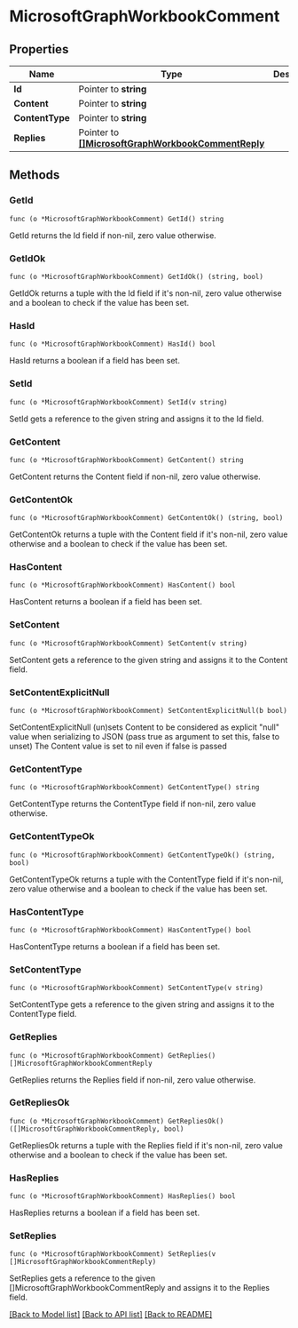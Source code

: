 # MicrosoftGraphWorkbookComment

## Properties

Name | Type | Description | Notes
------------ | ------------- | ------------- | -------------
**Id** | Pointer to **string** |  | [optional] 
**Content** | Pointer to **string** |  | [optional] 
**ContentType** | Pointer to **string** |  | [optional] 
**Replies** | Pointer to [**[]MicrosoftGraphWorkbookCommentReply**](microsoft.graph.workbookCommentReply.md) |  | [optional] 

## Methods

### GetId

`func (o *MicrosoftGraphWorkbookComment) GetId() string`

GetId returns the Id field if non-nil, zero value otherwise.

### GetIdOk

`func (o *MicrosoftGraphWorkbookComment) GetIdOk() (string, bool)`

GetIdOk returns a tuple with the Id field if it's non-nil, zero value otherwise
and a boolean to check if the value has been set.

### HasId

`func (o *MicrosoftGraphWorkbookComment) HasId() bool`

HasId returns a boolean if a field has been set.

### SetId

`func (o *MicrosoftGraphWorkbookComment) SetId(v string)`

SetId gets a reference to the given string and assigns it to the Id field.

### GetContent

`func (o *MicrosoftGraphWorkbookComment) GetContent() string`

GetContent returns the Content field if non-nil, zero value otherwise.

### GetContentOk

`func (o *MicrosoftGraphWorkbookComment) GetContentOk() (string, bool)`

GetContentOk returns a tuple with the Content field if it's non-nil, zero value otherwise
and a boolean to check if the value has been set.

### HasContent

`func (o *MicrosoftGraphWorkbookComment) HasContent() bool`

HasContent returns a boolean if a field has been set.

### SetContent

`func (o *MicrosoftGraphWorkbookComment) SetContent(v string)`

SetContent gets a reference to the given string and assigns it to the Content field.

### SetContentExplicitNull

`func (o *MicrosoftGraphWorkbookComment) SetContentExplicitNull(b bool)`

SetContentExplicitNull (un)sets Content to be considered as explicit "null" value
when serializing to JSON (pass true as argument to set this, false to unset)
The Content value is set to nil even if false is passed
### GetContentType

`func (o *MicrosoftGraphWorkbookComment) GetContentType() string`

GetContentType returns the ContentType field if non-nil, zero value otherwise.

### GetContentTypeOk

`func (o *MicrosoftGraphWorkbookComment) GetContentTypeOk() (string, bool)`

GetContentTypeOk returns a tuple with the ContentType field if it's non-nil, zero value otherwise
and a boolean to check if the value has been set.

### HasContentType

`func (o *MicrosoftGraphWorkbookComment) HasContentType() bool`

HasContentType returns a boolean if a field has been set.

### SetContentType

`func (o *MicrosoftGraphWorkbookComment) SetContentType(v string)`

SetContentType gets a reference to the given string and assigns it to the ContentType field.

### GetReplies

`func (o *MicrosoftGraphWorkbookComment) GetReplies() []MicrosoftGraphWorkbookCommentReply`

GetReplies returns the Replies field if non-nil, zero value otherwise.

### GetRepliesOk

`func (o *MicrosoftGraphWorkbookComment) GetRepliesOk() ([]MicrosoftGraphWorkbookCommentReply, bool)`

GetRepliesOk returns a tuple with the Replies field if it's non-nil, zero value otherwise
and a boolean to check if the value has been set.

### HasReplies

`func (o *MicrosoftGraphWorkbookComment) HasReplies() bool`

HasReplies returns a boolean if a field has been set.

### SetReplies

`func (o *MicrosoftGraphWorkbookComment) SetReplies(v []MicrosoftGraphWorkbookCommentReply)`

SetReplies gets a reference to the given []MicrosoftGraphWorkbookCommentReply and assigns it to the Replies field.


[[Back to Model list]](../README.md#documentation-for-models) [[Back to API list]](../README.md#documentation-for-api-endpoints) [[Back to README]](../README.md)


